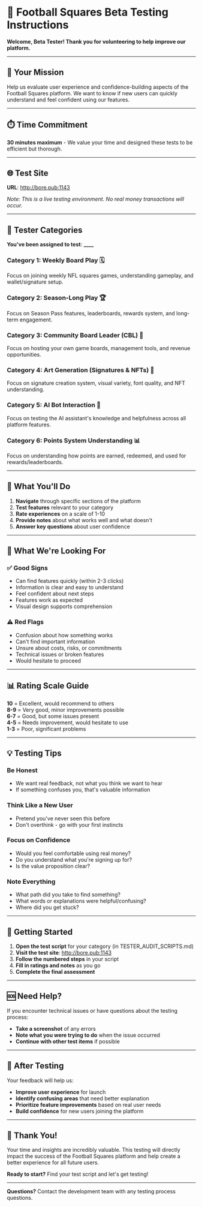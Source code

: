 # 🏈 Football Squares Beta Testing Instructions

**Welcome, Beta Tester! Thank you for volunteering to help improve our platform.**

---

## 🎯 **Your Mission**

Help us evaluate user experience and confidence-building aspects of the Football Squares platform. We want to know if new users can quickly understand and feel confident using our features.

---

## ⏱️ **Time Commitment**

**30 minutes maximum** - We value your time and designed these tests to be efficient but thorough.

---

## 🌐 **Test Site**

**URL**: http://bore.pub:1143

_Note: This is a live testing environment. No real money transactions will occur._

---

## 👥 **Tester Categories**

**You've been assigned to test**: ******\_\_\_\_******

### **Category 1: Weekly Board Play** 🗓️

Focus on joining weekly NFL squares games, understanding gameplay, and wallet/signature setup.

### **Category 2: Season-Long Play** 🏆

Focus on Season Pass features, leaderboards, rewards system, and long-term engagement.

### **Category 3: Community Board Leader (CBL)** 👑

Focus on hosting your own game boards, management tools, and revenue opportunities.

### **Category 4: Art Generation (Signatures & NFTs)** 🎨

Focus on signature creation system, visual variety, font quality, and NFT understanding.

### **Category 5: AI Bot Interaction** 🤖

Focus on testing the AI assistant's knowledge and helpfulness across all platform features.

### **Category 6: Points System Understanding** 📊

Focus on understanding how points are earned, redeemed, and used for rewards/leaderboards.

---

## 📝 **What You'll Do**

1. **Navigate** through specific sections of the platform
2. **Test features** relevant to your category
3. **Rate experiences** on a scale of 1-10
4. **Provide notes** about what works well and what doesn't
5. **Answer key questions** about user confidence

---

## 🎯 **What We're Looking For**

### ✅ **Good Signs**

- Can find features quickly (within 2-3 clicks)
- Information is clear and easy to understand
- Feel confident about next steps
- Features work as expected
- Visual design supports comprehension

### ⚠️ **Red Flags**

- Confusion about how something works
- Can't find important information
- Unsure about costs, risks, or commitments
- Technical issues or broken features
- Would hesitate to proceed

---

## 📊 **Rating Scale Guide**

**10** = Excellent, would recommend to others  
**8-9** = Very good, minor improvements possible  
**6-7** = Good, but some issues present  
**4-5** = Needs improvement, would hesitate to use  
**1-3** = Poor, significant problems

---

## 💡 **Testing Tips**

### **Be Honest**

- We want real feedback, not what you think we want to hear
- If something confuses you, that's valuable information

### **Think Like a New User**

- Pretend you've never seen this before
- Don't overthink - go with your first instincts

### **Focus on Confidence**

- Would you feel comfortable using real money?
- Do you understand what you're signing up for?
- Is the value proposition clear?

### **Note Everything**

- What path did you take to find something?
- What words or explanations were helpful/confusing?
- Where did you get stuck?

---

## 🚀 **Getting Started**

1. **Open the test script** for your category (in TESTER_AUDIT_SCRIPTS.md)
2. **Visit the test site**: http://bore.pub:1143
3. **Follow the numbered steps** in your script
4. **Fill in ratings and notes** as you go
5. **Complete the final assessment**

---

## 🆘 **Need Help?**

If you encounter technical issues or have questions about the testing process:

- **Take a screenshot** of any errors
- **Note what you were trying to do** when the issue occurred
- **Continue with other test items** if possible

---

## 🎉 **After Testing**

Your feedback will help us:

- **Improve user experience** for launch
- **Identify confusing areas** that need better explanation
- **Prioritize feature improvements** based on real user needs
- **Build confidence** for new users joining the platform

---

## 🙏 **Thank You!**

Your time and insights are incredibly valuable. This testing will directly impact the success of the Football Squares platform and help create a better experience for all future users.

**Ready to start?** Find your test script and let's get testing!

---

**Questions?** Contact the development team with any testing process questions.

